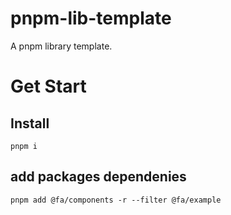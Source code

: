 # pnpm-lib-template
A pnpm library template.

# Get Start
## Install
```
pnpm i
```

## add packages dependenies
```
pnpm add @fa/components -r --filter @fa/example
```
